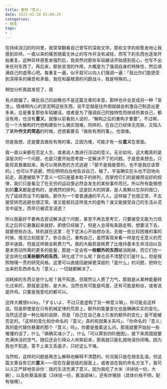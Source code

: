 ```yaml
---
title: 重构「意义」
date: 2021-01-28 01:00:29
categories: 
- 随笔
tags:  
- ☆
---
```


在持续消沉的时间里，我常常翻看自己曾写的深夜文学。那些文字的却愈发地让我感到异样。一直以来的痛苦随着无休止的写作并没有减轻，而写下的东西也逐渐开始重复。这种异样感愈发强烈后，我突然对那些车轱辘话开始感到恶心，也写不出来任何东西了。再后来，那些宣泄的作用，大概是为了强调自身的特殊性，然后填满自己的虚荣心吧。每重复一遍，似乎就可以向人们强调一遍：「我比你们能感受到深得多的痛苦和矛盾，我在和最根源的问题战斗，我是特殊的。」

稍加分析我就发现了，我

有点跑偏了。痛批自己的幼稚也不是这篇文章的本意，那样也许会变成另一种「宣泄」。情绪啊内心的淤泥啊这些东西，说不定越是往外倒就越会刺激自己制造出更多来。总是重复那些车轱辘话，或者是为了强调自己的独特性而继续伤害自己，都没有用，也没有**意义**。就像以前看别人说的，“解构之后的重构才重要”。不过嘛，在一个大解构时代想构建些什么确实很难。同样的，在自己已经体无完肤，又陷入了某种**作文的常态**的时候，还想着要去「做些有用的事」，也很难。

但是我想，还是要去做些有用的事。正因为难，可能才有一些**意义**在里面。

我一直以来都在否定人生、或者说人类进行活动的意义。无论如何，这大概真的是深层次的一个问题，也是只要开始思考就一定解决不了的问题。于是思来想去，只能将其悬置起来。我可以用熟悉的方式逃避：「那不是我能管的，也不是我应该管的」；也可以不逃避，然后明明白白地告诉自己，输了。宇宙确实在头也不回地向前走，周遭被赋予了意义一切只是基本粒子的排列，而掌控它们的是被预设好的规律，我们只是看见了在无穷的运动里必然会发生的某些事件而已。所以所有能够想到的**意义**都是虚构的，是偶然的排列。这是巨大的阴谋，是人类赖以生存的借口，为了延续而设下的骗局。那作为一个普普通通的平凡人，这样输了也很正常，不去接受转而逃避也很正常。谁又能抵抗这样庞大的虚构？谁又能接受自己的生活从谎言中诞生，而早已被谎言浸透？

所以我最好不要再去尝试解决这个问题，甚至不再去思考它，只要接受无能为力现实之后将它悬置起来就好。即使已经输了，但是人总得有条路走啊，想要活下去，就要想些办法。转机就在这里：在下定决心开始想办法，去做一些比较困难的事的时候，情况立刻就变了。弥合自己，重构自己，虽然客观来看一样是在无意义的荒原中迷路，但是这样做会耗费力气。我的大脑若是耗费了比维持基本生命活动以及基本劳动所需的更多的能量，那就一定会有**一些额外的东西**被消耗掉，而它们也一定会转化成**某些额外的东西**。转化成了什么呢？我也说不清楚它们是什么，但是按照物理一贯的研究风格，这里可以直接回避掉更深层的「是什么」的问题，把转化出来的东西命名为「意义」，一切就都解决了。

消耗掉的东西又是什么呢？我不知道，但既然让人费了力气，那就是从某种能量转化过来的，那就是淀粉，是大米。当然也有可能是鸡蛋，还有可能是粉丝，或者说是炸鸡。只要是我爱吃的都可以。

这样大概很tricky。「ずるいよ、不过只是虚构了另一种意义嘛」，你可能会这样说。但是即使是在只有机械定律的荒原上，额外的能量变化也是确确实实的变化。当然这还是一种比喻的说辞，但是「自己在自己身上引发的额外的变化」是不能被否定的。「这样的变化和你命名的『意义』真的有因果关系吗」、「你命名的『意义』真的能代替你悬置的那个『意义』吗」，你要是接着这么问，那我就要开始扯一些难懂的话了，什么「熵确实减小了」，什么「可以算到四阶圈图」，接下来周围就要充满快活的空气，随后还会引得众人哄笑起来，那我就只能礼貌地请你闭嘴。因为我也不知道，答不上来又丢面子，只好这么干咯。

当然啦，这样的问题是再怎么解释也解释不清楚的，何况我只是在胡言乱语。但这篇文章自有它的**意义**——现在在最低级的层面上，或者说在我的命名方法下，我可以义正严辞地告诉你：我的生活充满了意义，因为我吃了大米（8块钱一份，大碗），以及秋葵温泉蛋（3块钱一份，酱油调味），还有炸猪排（具体价格不明，配有咖喱）。